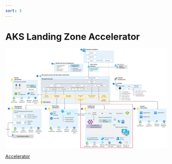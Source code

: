 ```yaml
---
sort: 3
---
```


# AKS Landing Zone Accelerator

![Alt text](aks-eslz-architecture.png)


[Accelerator](https://learn.microsoft.com/en-us/azure/cloud-adoption-framework/scenarios/app-platform/aks/landing-zone-accelerator)